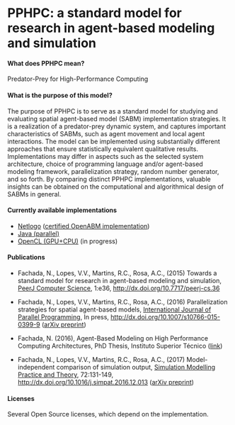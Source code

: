 # PPHPC: a standard model for research in agent-based modeling and simulation

#### What does PPHPC mean?

Predator-Prey for High-Performance Computing

#### What is the purpose of this model?

The purpose of PPHPC is to serve as a standard model for studying and evaluating 
spatial agent-based model (SABM) implementation strategies. It is a realization 
of a predator-prey dynamic system, and captures important characteristics of 
SABMs, such as agent movement and local agent interactions. The model can be 
implemented using substantially different approaches that ensure statistically 
equivalent qualitative results. Implementations may differ in aspects such as 
the selected system architecture, choice of programming language and/or 
agent-based modeling framework, parallelization strategy, random number 
generator, and so forth. By comparing distinct PPHPC implementations, valuable 
insights can be obtained on the computational and algorithmical design of SABMs
in general.

#### Currently available implementations

* [Netlogo](https://github.com/fakenmc/pphpc/tree/netlogo/netlogo)
([certified OpenABM implementation](https://www.openabm.org/model/4693/))
* [Java (parallel)](https://github.com/fakenmc/pphpc/tree/java/java)
* [OpenCL (GPU+CPU)](https://github.com/fakenmc/pphpc/tree/opencl/opencl) 
(in progress)

#### Publications

* Fachada, N., Lopes, V.V., Martins, R.C., Rosa, A.C., (2015)
Towards a standard model for research in agent-based modeling and simulation, 
[PeerJ Computer Science](https://peerj.com/computer-science/), 
1:e36, 
http://dx.doi.org/10.7717/peerj-cs.36

* Fachada, N., Lopes, V.V., Martins, R.C., Rosa, A.C., (2016)
Parallelization strategies for spatial agent-based models,
[International Journal of Parallel Programming](http://www.springer.com/computer/theoretical+computer+science/journal/10766), 
In press, 
http://dx.doi.org/10.1007/s10766-015-0399-9
([arXiv preprint](http://arxiv.org/abs/1507.04047))

* Fachada, N. (2016), Agent-Based Modeling on High Performance Computing Architectures,
PhD Thesis, Instituto Superior Técnico ([link](http://hgpu.org/papers/16552_20160915225141.pdf))

* Fachada, N., Lopes, V.V., Martins, R.C., Rosa, A.C., (2017)
Model-independent comparison of simulation output,
[Simulation Modelling Practice and Theory](https://www.journals.elsevier.com/simulation-modelling-practice-and-theory),
72:131-149, 
http://dx.doi.org/10.1016/j.simpat.2016.12.013
([arXiv preprint](http://arxiv.org/abs/1509.09174))

#### Licenses

Several Open Source licenses, which depend on the implementation.

